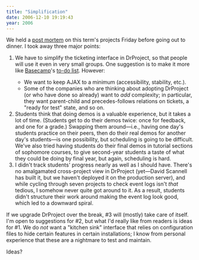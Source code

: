 ```yaml
---
title: "Simplification"
date: 2006-12-10 19:19:43
year: 2006
---
```

We held a <a href="https://www.drproject.org/All/wiki/Fall2006PostMortem">post mortem</a> on this term's projects Friday before going out to dinner. I took away three major points:
<ol>
  <li>We have to simplify the ticketing interface in DrProject, so that people will use it even in very small groups. One suggestion is to make it more like <a href="http://basecamphq.com">Basecamp</a>'s <a href="http://basecamphq.com/tour-todos.php">to-do list</a>. However:</li>
<ul>
  <li>We want to keep AJAX to a minimum (accessibility, stability, etc.).</li>
  <li>Some of the companies who are thinking about adopting DrProject (or who have done so already) want to <em>add</em> complexity; in particular, they want parent-child and precedes-follows relations on tickets, a "ready for test" state, and so on.</li>
</ul>
  <li>Students think that doing demos is a valuable experience, but it takes a lot of time. (Students get to do their demos twice: once for feedback, and one for a grade.) Swapping them around—i.e., having one day's students practice on their peers, then do their real demos for another day's students—is one possibility, but scheduling is going to be difficult. We've also tried having students do their final demos in tutorial sections of sophomore courses, to give second-year students a taste of what they could be doing by final year, but again, scheduling is hard.</li>
  <li>I didn't track students' progress nearly as well as I should have. There's no amalgamated cross-project view in DrProject (yet—David Scannell has built it, but we haven't deployed it on the production server), and while cycling through seven projects to check event logs isn't <em>that</em> tedious, I somehow never quite got around to it. As a result, students didn't structure their work around making the event log look good, which led to a downward spiral.</li>
</ol>
If we upgrade DrProject over the break, #3 will (mostly) take care of itself. I'm open to suggestions for #2, but what I'd really like from readers is ideas for #1.  We do <em>not</em> want a "kitchen sink" interface that relies on configuration files to hide certain features in certain installations; I know from personal experience that these are a nightmare to test and maintain.

Ideas?
